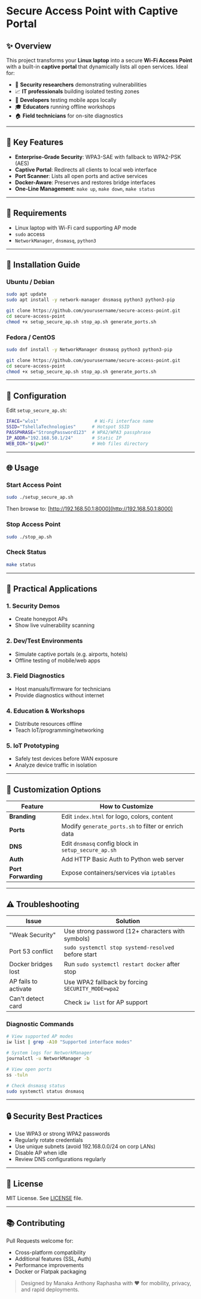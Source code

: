 # Secure Access Point with Captive Portal

## ✨ Overview

This project transforms your **Linux laptop** into a secure **Wi-Fi Access Point** with a built-in **captive portal** that dynamically lists all open services. Ideal for:

* 🔐 **Security researchers** demonstrating vulnerabilities
* 📈 **IT professionals** building isolated testing zones
* 📄 **Developers** testing mobile apps locally
* 🎓 **Educators** running offline workshops
* 🏠 **Field technicians** for on-site diagnostics

---

## 🔹 Key Features

* **Enterprise-Grade Security**: WPA3-SAE with fallback to WPA2-PSK (AES)
* **Captive Portal**: Redirects all clients to local web interface
* **Port Scanner**: Lists all open ports and active services
* **Docker-Aware**: Preserves and restores bridge interfaces
* **One-Line Management**: `make up`, `make down`, `make status`

---

## 📄 Requirements

* Linux laptop with Wi-Fi card supporting AP mode
* `sudo` access
* `NetworkManager`, `dnsmasq`, `python3`

---

## 🚀 Installation Guide

### Ubuntu / Debian

```bash
sudo apt update
sudo apt install -y network-manager dnsmasq python3 python3-pip

git clone https://github.com/yourusername/secure-access-point.git
cd secure-access-point
chmod +x setup_secure_ap.sh stop_ap.sh generate_ports.sh
```

### Fedora / CentOS

```bash
sudo dnf install -y NetworkManager dnsmasq python3 python3-pip

git clone https://github.com/yourusername/secure-access-point.git
cd secure-access-point
chmod +x setup_secure_ap.sh stop_ap.sh generate_ports.sh
```

---

## 🔧 Configuration

Edit `setup_secure_ap.sh`:

```bash
IFACE="wlo1"                     # Wi-Fi interface name
SSID="TshellaTechnologies"      # Hotspot SSID
PASSPHRASE="StrongPassword123"  # WPA2/WPA3 passphrase
IP_ADDR="192.168.50.1/24"       # Static IP
WEB_DIR="$(pwd)"                # Web files directory
```

---

## 🌐 Usage

### Start Access Point

```bash
sudo ./setup_secure_ap.sh
```

Then browse to: [http://192.168.50.1:8000](http://192.168.50.1:8000)

### Stop Access Point

```bash
sudo ./stop_ap.sh
```

### Check Status

```bash
make status
```

---

## 🔹 Practical Applications

### 1. Security Demos

* Create honeypot APs
* Show live vulnerability scanning

### 2. Dev/Test Environments

* Simulate captive portals (e.g. airports, hotels)
* Offline testing of mobile/web apps

### 3. Field Diagnostics

* Host manuals/firmware for technicians
* Provide diagnostics without internet

### 4. Education & Workshops

* Distribute resources offline
* Teach IoT/programming/networking

### 5. IoT Prototyping

* Safely test devices before WAN exposure
* Analyze device traffic in isolation

---

## 🔹 Customization Options

| Feature             | How to Customize                                    |
| ------------------- | --------------------------------------------------- |
| **Branding**        | Edit `index.html` for logo, colors, content         |
| **Ports**           | Modify `generate_ports.sh` to filter or enrich data |
| **DNS**             | Edit `dnsmasq` config block in `setup_secure_ap.sh` |
| **Auth**            | Add HTTP Basic Auth to Python web server            |
| **Port Forwarding** | Expose containers/services via `iptables`           |

---

## ⚠️ Troubleshooting

| Issue                | Solution                                            |
| -------------------- | --------------------------------------------------- |
| "Weak Security"      | Use strong password (12+ characters with symbols)   |
| Port 53 conflict     | `sudo systemctl stop systemd-resolved` before start |
| Docker bridges lost  | Run `sudo systemctl restart docker` after stop      |
| AP fails to activate | Use WPA2 fallback by forcing `SECURITY_MODE=wpa2`   |
| Can't detect card    | Check `iw list` for AP support                      |

### Diagnostic Commands

```bash
# View supported AP modes
iw list | grep -A10 "Supported interface modes"

# System logs for NetworkManager
journalctl -u NetworkManager -b

# View open ports
ss -tuln

# Check dnsmasq status
sudo systemctl status dnsmasq
```

---

## 🔒 Security Best Practices

* Use WPA3 or strong WPA2 passwords
* Regularly rotate credentials
* Use unique subnets (avoid 192.168.0.0/24 on corp LANs)
* Disable AP when idle
* Review DNS configurations regularly

---

## 📅 License

MIT License. See [LICENSE](LICENSE) file.

---

## 📚 Contributing

Pull Requests welcome for:

* Cross-platform compatibility
* Additional features (SSL, Auth)
* Performance improvements
* Docker or Flatpak packaging

> Designed by Manaka Anthony Raphasha with ❤️ for mobility, privacy, and rapid deployments.
